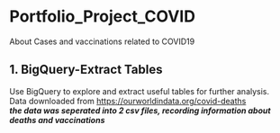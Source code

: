 # Portfolio_Project_COVID
About Cases and vaccinations related to COVID19

## 1. BigQuery-Extract Tables
Use BigQuery to explore and extract useful tables for further analysis. \
Data downloaded from https://ourworldindata.org/covid-deaths \
_***the data was seperated into 2 csv files, recording information about deaths and vaccinations***_

